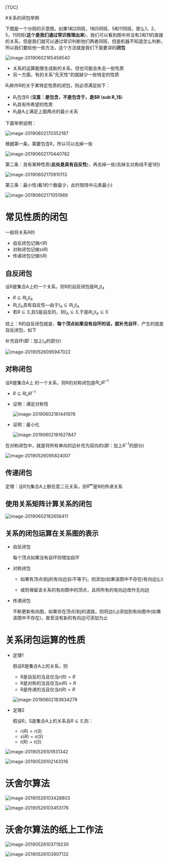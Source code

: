 [TOC]

#关系的闭包举例

下图是一个分班的示意图，如果1和2同班，1和5同班，5和11同班，那么1，2，5，11同班(**这个是我们通过常识推理出来**)，我们可以看到图中并没有2和11的直接的关系，但是我们就可以通过常识判断他们两者同班，但是机器不知道怎么判断，所以我们要给他一些方法，这个方法就是我们下面要讲的**闭包**

![image-20190602165458540](/Users/chenyansong/Documents/note/images/discrete_math/image-20190602165458540.png)



* 关系的运算能够生成新的关系，但也可能会失去一些性质
* 另一方面，有的关系"先天性"的就缺少一些特定的性质



$R_1$称作R的关于某特定性质的闭包，则必须满足如下：

* $R_1$包含R (**注意：是包含，不是包含于，是$R \sub R_1$**)
* $R_1$具有所希望的性质
* $R_1$是A上满足上面两点的最小关系



下面举例说明：

![image-20190602170352187](/Users/chenyansong/Documents/note/images/discrete_math/image-20190602170352187.png)

根据第一条，需要包含R，所以可以去掉一些

![image-20190602170440782](/Users/chenyansong/Documents/note/images/discrete_math/image-20190602170440782.png)

第二条：具有某种性质(**此处是具有自反性**)，再去掉一些(去掉主对角线不是1的)

![image-20190602170910113](/Users/chenyansong/Documents/note/images/discrete_math/image-20190602170910113.png)

第三条：最小性(看1的个数最少，此时矩阵中元素最小)

![image-20190602171051969](/Users/chenyansong/Documents/note/images/discrete_math/image-20190602171051969.png)



# 常见性质的闭包

一般将关系R的

* 自反闭包记做$r(R)$
* 对称闭包记做$s(R)$
* 传递闭包记做$t(R)$



## 自反闭包

设R是集合A上的一个关系，则R的自反闭包是$R \bigcup I_A$

* $R \subseteq R \bigcup I_A$
* $R \bigcup I_A$具有自反性—由于$I_A \subseteq R \bigcup I_A$
* 若$R \subseteq S$,且S是自反的，则$I_A \subseteq S$,于是$R \bigcup I_A \subseteq S$



综上：R的自反闭包就是，**每个顶点如果没有自环的话，就补充自环**，产生的就是自反闭包，如下

补充自环(即：加上$I_A$的部分)

![image-20190526095947022](/Users/chenyansong/Documents/note/images/discrete_math/image-20190526095947022.png)



## 对称闭包

设R是集合A上 的一个关系，则R的对称闭包是$R \bigcup R^{-1}$

* $R \subseteq R \bigcup R^{-1}$

* 证明：满足对称性

  ![image-20190602181441978](/Users/chenyansong/Documents/note/images/discrete_math/image-20190602181441978.png)

* 证明：最小化

  ![image-20190602181627847](/Users/chenyansong/Documents/note/images/discrete_math/image-20190602181627847.png)



在对称闭包中，就是将所有单向的边补充为双向的(即：加上$R^{-1}$的部分)

![image-20190526095824007](/Users/chenyansong/Documents/note/images/discrete_math/image-20190526095824007.png)



## 传递闭包

定理：设R为集合A上额任意二元关系，则$R^{\infty}$是R的传递关系



## 使用关系矩阵计算关系的闭包

![image-20190602182656411](/Users/chenyansong/Documents/note/images/discrete_math/image-20190602182656411.png)



## 关系的闭包运算在关系图的表示

* 自反闭包

  每个顶点如果没有自环则增加自环

* 对称闭包

  * 如果有顶点i到j的有向边且i不等于j，则添加(如果该图中不存在)有向边(j,i)

  * 或则保留该关系的有向图中的顶点，且将所有的有向边改作无向边

* 传递闭包

  不断更新有向图，如果存在顶点i到j的道路，则将边(i,j)添加到有向图中(如果该图中不存在)，直至没有新的有向边可添加为止



# 关系闭包运算的性质

* 定理1

  假设R是集合A上的关系，则

  * R是自反的当且仅当$r(R)=R$
  * R是对称的当且仅当$s(R)=R$
  * R是传递的当且仅当$t(R)=R$

  ![image-20190602183634279](/Users/chenyansong/Documents/note/images/discrete_math/image-20190602183634279.png)



* 定理2

  假设R，S是集合A上的关系且$R \subseteq S$,则：

  * $r(R)=r(S)$
  * $s(R)=s(S)$
  * $t(R)=t(S)$

![image-20190526101931342](/Users/chenyansong/Documents/note/images/discrete_math/image-20190526101931342.png)

![image-20190526102143316](/Users/chenyansong/Documents/note/images/discrete_math/image-20190526102143316.png)



# 沃舍尔算法

![image-20190526103428803](/Users/chenyansong/Documents/note/images/discrete_math/image-20190526103428803.png)

![image-20190526103453176](/Users/chenyansong/Documents/note/images/discrete_math/image-20190526103453176.png)



# 沃舍尔算法的纸上工作法

![image-20190526103719230](/Users/chenyansong/Documents/note/images/discrete_math/image-20190526103719230.png)

![image-20190526103907132](/Users/chenyansong/Documents/note/images/discrete_math/image-20190526103907132.png)